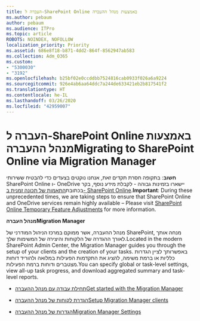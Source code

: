 ```yaml
---
title: העברה ל-SharePoint Online באמצעות מנהל ההעברה
ms.author: pebaum
author: pebaum
ms.audience: ITPro
ms.topic: article
ROBOTS: NOINDEX, NOFOLLOW
localization_priority: Priority
ms.assetid: 686e8f18-b871-4dd2-864f-8562947ab583
ms.collection: Adm_O365
ms.custom:
- "5300030"
- "3192"
ms.openlocfilehash: b25bf02e0ccddbb7524816cab0933f026a6a9224
ms.sourcegitcommit: 926e4ab6aa64ddc7a244de633421eb2b817541f2
ms.translationtype: HT
ms.contentlocale: he-IL
ms.lasthandoff: 03/26/2020
ms.locfileid: "42959007"
---
```

# <a name="migrating-to-sharepoint-online-via-migration-manager"></a><span data-ttu-id="d3ba7-102">העברה ל-SharePoint Online באמצעות מנהל ההעברה</span><span class="sxs-lookup"><span data-stu-id="d3ba7-102">Migrating to SharePoint Online via Migration Manager</span></span>

<span data-ttu-id="d3ba7-103">**חשוב**: בתקופה חסרת תקדים זאת, אנחנו נוקטים בצעדים כדי להבטיח ששירותי SharePoint Online ו- OneDrive יישארו בזמינות גבוהה - לקבלת מידע נוסף, בקר בכתובת[התאמות של תכונה זמנית ב- SharePoint Online](https://aka.ms/ODSPAdjustments).</span><span class="sxs-lookup"><span data-stu-id="d3ba7-103">**Important**: During these unprecedented times, we are taking steps to ensure that SharePoint Online and OneDrive services remain highly available – Please visit [SharePoint Online Temporary Feature Adjustments](https://aka.ms/ODSPAdjustments) for more information.</span></span>

<span data-ttu-id="d3ba7-104">**מנהל העברה**</span><span class="sxs-lookup"><span data-stu-id="d3ba7-104">**Migration Manager**</span></span>

<span data-ttu-id="d3ba7-105">מנהל ההעברה, אשר ממוקם במרכז הניהול המודרני של SharePoint, מנחה אותך לאורך ההגדרה של הלקוחות והיצירה של המשימות שלך.</span><span class="sxs-lookup"><span data-stu-id="d3ba7-105">Located in the modern SharePoint Admin Center, the Migration Manager guides you through the setup of your clients and the creation of your tasks.</span></span> <span data-ttu-id="d3ba7-106">באפשרותך לציין הגדרות כלליות או ברמת משימה, להציג את התקדמות הפעילות במלואה ולהוריד דוחות מצטברים ודוחות ברמת הפעילות.</span><span class="sxs-lookup"><span data-stu-id="d3ba7-106">You can specify global or task-level settings, view all-up task progress, and download aggregated summary and task-level reports.</span></span>

- [<span data-ttu-id="d3ba7-107">תחילת עבודה עם מנהל ההעברה</span><span class="sxs-lookup"><span data-stu-id="d3ba7-107">Get started with the Migration Manager</span></span>](https://docs.microsoft.com/sharepointmigration/mm-get-started)

- [<span data-ttu-id="d3ba7-108">הגדרת לקוחות של מנהל ההעברה</span><span class="sxs-lookup"><span data-stu-id="d3ba7-108">Setup Migration Manager clients</span></span>](https://docs.microsoft.com/sharepointmigration/mm-setup-clients)

- [<span data-ttu-id="d3ba7-109">הגדרות של מנהל ההעברה</span><span class="sxs-lookup"><span data-stu-id="d3ba7-109">Migration Manager Settings</span></span>](https://docs.microsoft.com/sharepointmigration/mm-settings)
